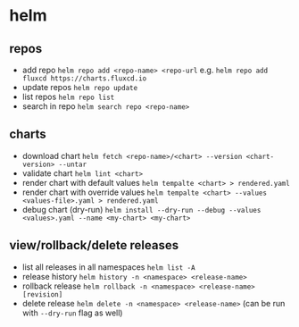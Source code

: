 # helm

## repos

 - add repo `helm repo add <repo-name> <repo-url` e.g. `helm repo add fluxcd https://charts.fluxcd.io`
 - update repos `helm repo update`
 - list repos `helm repo list`
 - search in repo `helm search repo <repo-name>`

## charts

 - download chart `helm fetch <repo-name>/<chart> --version <chart-version> --untar`
 - validate chart `helm lint <chart>`
 - render chart with default values `helm tempalte <chart> > rendered.yaml`
 - render chart with override values `helm tempalte <chart> --values <values-file>.yaml > rendered.yaml`
 - debug chart (dry-run) `helm install --dry-run --debug --values <values>.yaml --name <my-chart> <my-chart>`

## view/rollback/delete releases

 - list all releases in all namespaces `helm list -A`
 - release history `helm history -n <namespace> <release-name>`
 - rollback release `helm rollback -n <namespace> <release-name> [revision]`
 - delete release `helm delete -n <namespace> <release-name>` (can be run with `--dry-run` flag as well)
